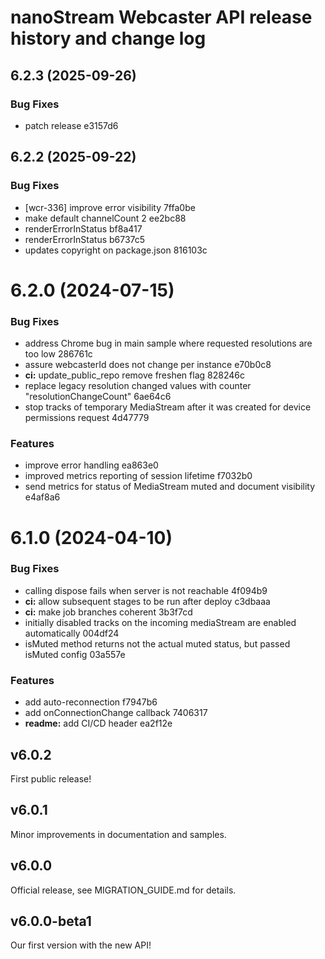 # nanoStream Webcaster API release history and change log

## 6.2.3 (2025-09-26)


### Bug Fixes

* patch release e3157d6

## 6.2.2 (2025-09-22)


### Bug Fixes

* [wcr-336] improve error visibility 7ffa0be
* make default channelCount 2 ee2bc88
* renderErrorInStatus bf8a417
* renderErrorInStatus b6737c5
* updates copyright on package.json 816103c

# 6.2.0 (2024-07-15)


### Bug Fixes

* address Chrome bug in main sample where requested resolutions are too low 286761c
* assure webcasterId does not change per instance e70b0c8
* **ci:** update_public_repo remove freshen flag 828246c
* replace legacy resolution changed values with counter "resolutionChangeCount" 6ae64c6
* stop tracks of temporary MediaStream after it was created for device permissions request 4d47779


### Features

* improve error handling ea863e0
* improved metrics reporting of session lifetime f7032b0
* send metrics for status of MediaStream muted and document visibility e4af8a6

# 6.1.0 (2024-04-10)


### Bug Fixes

* calling dispose fails when server is not reachable 4f094b9
* **ci:** allow subsequent stages to be run after deploy c3dbaaa
* **ci:** make job branches coherent 3b3f7cd
* initially disabled tracks on the incoming mediaStream are enabled automatically 004df24
* isMuted method returns not the actual muted status, but passed isMuted config 03a557e


### Features

* add auto-reconnection f7947b6
* add onConnectionChange callback 7406317
* **readme:** add CI/CD header ea2f12e

## v6.0.2

First public release!

## v6.0.1

Minor improvements in documentation and samples.

## v6.0.0

Official release, see MIGRATION_GUIDE.md for details.

## v6.0.0-beta1

Our first version with the new API!
